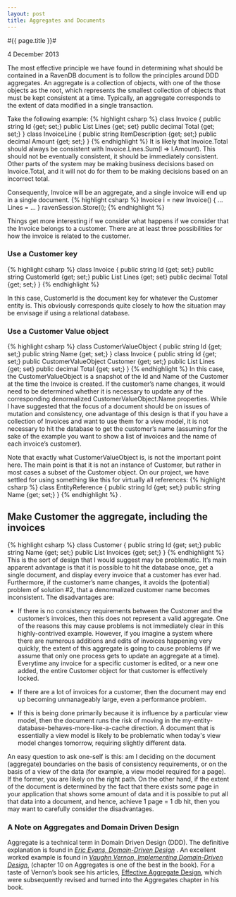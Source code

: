 ```yaml
---
layout: post
title: Aggregates and Documents
---
```


#{{ page.title }}#

<p class="meta">4 December 2013</p>

The most effective principle we have found in determining what should be contained in a RavenDB document is to follow the principles around DDD aggregates. An aggregate is a collection of objects, with one of the those objects as the root, which represents the smallest collection of objects that must be kept consistent at a time. Typically, an aggregate corresponds to the extent of data modified in a single transaction.

Take the following example:
{% highlight csharp %}
class Invoice
{
	public string Id {get; set;}
	public List<InvoiceLine> Lines {get; set}
	public decimal Total {get; set;}
}
class InvoiceLine
{
	public string ItemDescription {get; set;}
	public decimal Amount {get; set;}
}
{% endhighlight %}
It is likely that Invoice.Total should always be consistent with Invoice.Lines.Sum(l => l.Amount).
This should not be eventually consistent, it should be immediately consistent. Other parts of the system may be making business decisions based on Invoice.Total, and it will not do for them to be making decisions based on an incorrect total.

Consequently, Invoice will be an aggregate, and a single invoice will end up in a single document.
{% highlight csharp %}
Invoice i = new Invoice()
{
	...
	Lines = ...
}
ravenSession.Store(i);
{% endhighlight %}

Things get more interesting if we consider what happens if we consider that the Invoice belongs to a customer. There are at least three possibilities for how the invoice is related to the customer.

### Use a Customer key
{% highlight csharp %}
class Invoice
{
	public string Id {get; set;}
	public string CustomerId {get; set;}
	public List<InvoiceLine> Lines {get; set}
	public decimal Total {get; set;}
}
{% endhighlight %}

In this case, CustomerId is the document key for whatever the Customer entity is. This obviously corresponds quite closely to how the situation may be envisage if using a relational database.

### Use a Customer Value object
{% highlight csharp %}
class CustomerValueObject
{
	public string Id {get; set;}
	public string Name {get; set;}
}
class Invoice
{
	public string Id {get; set;}
	public CustomerValueObject Customer {get; set;}
	public List<InvoiceLine> Lines {get; set}
	public decimal Total {get; set;}
}
{% endhighlight %}
In this case, the CustomerValueObject is a snapshot of the Id and Name of the Customer at the time the Invoice is created. If the customer’s name changes, it would need to be determined whether it is necessary to update any of the corresponding denormalized CustomerValueObject.Name properties.
While I have suggested that the focus of a document should be on issues of mutation and consistency, one advantage of this design is that if you have a collection of Invoices and want to use them for a view model, it is not necessary to hit the database to get the customer’s name (assuming for the sake of the example you want to show a list of invoices and the name of each invoice’s customer).

Note that exactly what CustomerValueObject is, is not the important point here. The main point is that it is not an instance of Customer, but rather in most cases a subset of the Customer object. On our project, we have settled for using something like this for virtually all references:
{% highlight csharp %}
class EntityReference
{
	public string Id {get; set;}
	public string Name {get; set;}
}
{% endhighlight %}
.

## Make Customer the aggregate, including the invoices
{% highlight csharp %}
class Customer
{
	public string Id {get; set;}
	public string Name {get; set;}
	public List<Invoice> Invoices {get; set;}
}
{% endhighlight %}
This is the sort of design that I would suggest may be problematic. It’s main apparent advantage is that it is possible to hit the database once, get a single document, and display every invoice that a customer has ever had. Furthermore, if the customer’s name changes, it avoids the (potential) problem of solution #2, that a denormalized customer name becomes inconsistent. The disadvantages are:

* If there is no consistency requirements between the Customer and the customer’s invoices, then this does not represent a valid aggregate. One of the reasons this may cause problems is not immediately clear in this highly-contrived example. However, if you imagine a system where there are numerous additions and edits of invoices happening very quickly, the extent of this aggregate is going to cause problems (if we assume that only one process gets to update an aggregate at a time). Everytime any invoice for a specific customer is edited, or a new one added, the entire Customer object for that customer is effectively locked.

* If there are a lot of invoices for a customer, then the document may end up becoming unmanageably large, even a performance problem.

* If this is being done primarily because it is influence by a particular view model, then the document runs the risk of moving in the my-entity-database-behaves-more-like-a-cache direction. A document that is essentially a view model is likely to be problematic when today's view model changes tomorrow, requiring slightly different data.

An easy question to ask one-self is this: am I deciding on the document (aggregate) boundaries on the basis of consistency requirements, or on the basis of a view of the data (for example, a view model required for a page). If the former, you are likely on the right path. On the other hand, if the extent of the document is determined by the fact that there exists some page in your application that shows some amount of data and it is possible to put all that data into a document, and hence, achieve 1 page = 1 db hit, then you may want to carefully consider the disadvantages.

### A Note on Aggregates and Domain Driven Design

Aggregate is a technical term in Domain Driven Design (DDD). The definitive explanation is found in [*Eric Evans, Domain-Driven Design*][Evans]
. An excellent worked example is found in [*Vaughn Vernon, Implementing Domain-Driven Design*][Vernon], (chapter 10 on Aggregates is one of the best in the book). For a taste of Vernon’s book see his articles, [Effective Aggregate Design][VernonAggregateArticles], which were subsequently revised and turned into the Aggregates chapter in his book.

[Evans]: http://www.informit.com/store/domain-driven-design-tackling-complexity-in-the-heart-9780321125217
[Vernon]: http://www.informit.com/store/implementing-domain-driven-design-9780133039894
[VernonAggregateArticles]: http://dddcommunity.org/library/vernon_2011/

